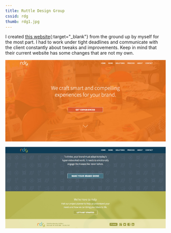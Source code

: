 ```yaml
---
title: Ruttle Design Group
cssid: rdg
thumb: rdg1.jpg
---
```

I created [this website](http://ruttledg.com/){:target="_blank"} from the ground up by myself for the most part. I had to work under tight deadlines and communicate with the client constantly about tweaks and improvements. Keep in mind that their current website has some changes that are not my own.

![RDG Homepage](/assets/img/rdg1.jpg)

![RDG Homepage](/assets/img/rdg2.jpg)
